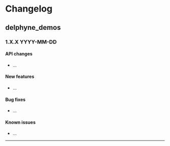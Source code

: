 # Changelog

## delphyne_demos

### 1.X.X YYYY-MM-DD

#### API changes

- ...

#### New features

- ...

#### Bug fixes

- ...

#### Known issues

- ...

-----------------------
